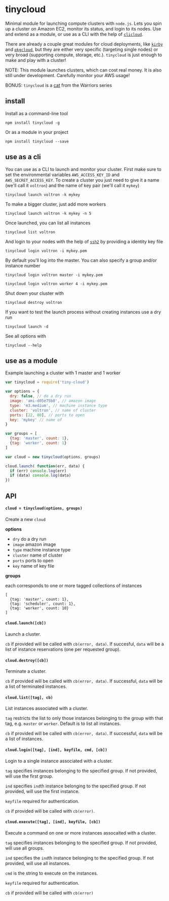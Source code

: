 # tinycloud

Minimal module for launching compute clusters with `node.js`. Lets you spin up a cluster on Amazon EC2, monitor its status, and login to its nodes. Use and extend as a module, or use as a CLI with the help of [`clicloud`](https://github.com/freeman-lab/clicloud).

There are already a couple great modules for cloud deployments, like [`kirby`](https://github.com/mafintosh/kirby) and [`pkgcloud`](https://github.com/pkgcloud/pkgcloud), but they are either very specific (targeting single nodes) or very broad (supporting compute, storage, etc.). `tinycloud` is just enough to make and play with a cluster!

NOTE: This module launches clusters, which can cost real money. It is also still under development. Carefully monitor your AWS usage!

BONUS: `tinycloud` is a [cat](http://warriors.wikia.com/wiki/Tinycloud) from the Warriors series

## install

Install as a command-line tool

```
npm install tinycloud -g
```

Or as a module in your project

```
npm install tinycloud --save
```

## use as a cli

You can use as a CLI to launch and monitor your cluster. First make sure to set the environmental variables `AWS_ACCESS_KEY_ID` and `AWS_SECRET_ACCESS_KEY`. To create a cluster you just need to give it a name (we'll call it `voltron`) and the name of key pair (we'll call it `mykey`)

```
tinycloud launch voltron -k mykey
```

To make a bigger cluster, just add more workers

```
tinycloud launch voltron -k mykey -n 5
```

Once launched, you can list all instances

```
tinycloud list voltron
```

And login to your nodes with the help of [`ssh2`](https://github.com/mscdex/ssh2) by providing a identity key file

```
tinycloud login voltron -i mykey.pem
```

By default you'll log into the master. You can also specify a group and/or instance number

```
tinycloud login voltron master -i mykey.pem
```
```
tinycloud login voltron worker 4 -i mykey.pem
```

Shut down your cluster with

```
tinycloud destroy voltron
```

If you want to test the launch process without creating instances use a dry run

```
tinycloud launch -d
```


See all options with

```
tinycloud --help
```

## use as a module

Example launching a cluster with 1 master and 1 worker

``` js
var tinycloud = require('tiny-cloud')

var options = {
  dry: false, // do a dry run
  image: 'ami-d05e75b8', // amazon image
  type: 'm3.medium', // machine instance type
  cluster: 'voltron', // name of cluster
  ports: [22, 80], // ports to open
  key: 'mykey' // name of
}

var groups = [
  {tag: 'master', count: 1},
  {tag: 'worker', count: 1}
]

var cloud = new tinycloud(options, groups)

cloud.launch( function(err, data) {
  if (err) console.log(err)
  if (data) console.log(data)
})
```

## API

#### `cloud = tinycloud(options, groups)`

Create a new `cloud`

**options**

- `dry` do a dry run
- `image` amazon image
- `type` machine instance type
- `cluster` name of cluster
- `ports` ports to open
- `key` name of key file

**groups**

each corresponds to one or more tagged collections of instances
```
[
  {tag: 'master', count: 1},
  {tag: 'scheduler', count: 1},
  {tag: 'worker', count: 10}
]
```

#### `cloud.launch([cb])`

Launch a cluster. 

`cb` if provided will be called with `cb(error, data)`. If succesful, `data` will be a list of instance reservations (one per requested group). 

#### `cloud.destroy([cb])`

Terminate a cluster. 

`cb` if provided will be called with `cb(error, data)`. If successful, `data` will be a list of terminated instances.

#### `cloud.list([tag], cb)`

List instances associated with a cluster. 

`tag` restricts the list to only those instances belonging to the group with that tag, e.g. `master` or `worker`. Default is to list all instances.

`cb` if provided will be called with `cb(error, data)`. If successful, `data` will be a list of instances.

#### `cloud.login([tag], [ind], keyfile, cmd, [cb])`

Login to a single instance associated with a cluster. 

`tag` specifies instances belonging to the specified group. If not provided, will use the first group. 

`ind` specifies `ind`th instance belonging to the specified group. If not provided, will use the first instance.

`keyfile` required for authentication.

`cb` if provided will be called with `cb(error)`.

#### `cloud.execute([tag], [ind], keyfile, [cb])`

Execute a command on one or more instances assocaited with a cluster.

`tag` specifies instances belonging to the specified group. If not provided, will use all groups.

`ind` specifies the `ind`th instance belonging to the specified group. If not provided, will use all instances.

`cmd` is the string to execute on the instances.

`keyfile` required for authentication.

`cb` if provided will be called with `cb(error)`
